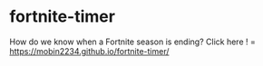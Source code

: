 # fortnite-timer
How do we know when a Fortnite season is ending?
Click here ! = https://mobin2234.github.io/fortnite-timer/
